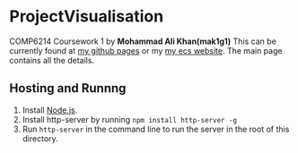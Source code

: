 # ProjectVisualisation
COMP6214 Coursework 1 by <b>Mohammad Ali Khan(mak1g1)</b>
This can be currently found at [my github pages](http://themakshter.me/ProjectVisualisation) or my [my ecs website](users.ecs.soton.ac.uk/mak1g11/ProjectVisualisation). The main page contains all the details.

## Hosting and Runnng
1. Install [Node.js](http://nodejs.org/).
2. Install http-server by running `npm install http-server -g`
3. Run `http-server` in the command line to run the server in the root of this directory.

